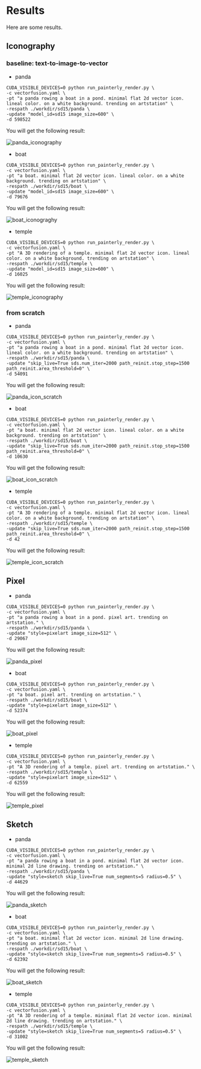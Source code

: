 # Results

Here are some results.

## Iconography

### baseline: text-to-image-to-vector

- panda

```shell
CUDA_VISIBLE_DEVICES=0 python run_painterly_render.py \
-c vectorfusion.yaml \
-pt "a panda rowing a boat in a pond. minimal flat 2d vector icon. lineal color. on a white background. trending on artstation" \
-respath ./workdir/sd15/panda \
-update "model_id=sd15 image_size=600" \
-d 598522
```

You will get the following result:

![panda_iconography](img/panda_iconography.svg)

- boat

```shell
CUDA_VISIBLE_DEVICES=0 python run_painterly_render.py \
-c vectorfusion.yaml \
-pt "a boat. minimal flat 2d vector icon. lineal color. on a white background. trending on artstation" \
-respath ./workdir/sd15/boat \
-update "model_id=sd15 image_size=600" \
-d 79676
```

You will get the following result:

![boat_iconograghy](img/boat_iconograghy.svg)

- temple

```shell
CUDA_VISIBLE_DEVICES=0 python run_painterly_render.py \
-c vectorfusion.yaml \
-pt "A 3D rendering of a temple. minimal flat 2d vector icon. lineal color. on a white background. trending on artstation" \
-respath ./workdir/sd15/temple \
-update "model_id=sd15 image_size=600" \
-d 16025
```

You will get the following result:

![temple_iconography](img/temple_iconography.svg)

### from scratch

- panda

```shell
CUDA_VISIBLE_DEVICES=0 python run_painterly_render.py \
-c vectorfusion.yaml \
-pt "a panda rowing a boat in a pond. minimal flat 2d vector icon. lineal color. on a white background. trending on artstation" \
-respath ./workdir/sd15/panda \
-update "skip_live=True sds.num_iter=2000 path_reinit.stop_step=1500 path_reinit.area_threshold=0" \
-d 54091
```

You will get the following result:

![panda_icon_scratch](img/panda_icon_scratch.svg)

- boat

```shell
CUDA_VISIBLE_DEVICES=0 python run_painterly_render.py \
-c vectorfusion.yaml \
-pt "a boat. minimal flat 2d vector icon. lineal color. on a white background. trending on artstation" \
-respath ./workdir/sd15/boat \
-update "skip_live=True sds.num_iter=2000 path_reinit.stop_step=1500 path_reinit.area_threshold=0" \
-d 10630
```

You will get the following result:

![boat_icon_scratch](img/boat_icon_scratch.svg)

- temple

```shell
CUDA_VISIBLE_DEVICES=0 python run_painterly_render.py \
-c vectorfusion.yaml \
-pt "A 3D rendering of a temple. minimal flat 2d vector icon. lineal color. on a white background. trending on artstation" \
-respath ./workdir/sd15/temple \
-update "skip_live=True sds.num_iter=2000 path_reinit.stop_step=1500 path_reinit.area_threshold=0" \
-d 42
```

You will get the following result:

![temple_icon_scratch](img/temple_icon_scratch.svg)

## Pixel

- panda

```shell
CUDA_VISIBLE_DEVICES=0 python run_painterly_render.py \
-c vectorfusion.yaml \
-pt "a panda rowing a boat in a pond. pixel art. trending on artstation." \
-respath ./workdir/sd15/panda \
-update "style=pixelart image_size=512" \
-d 29067
```

You will get the following result:

![panda_pixel](img/panda_pixel.svg)

- boat

```shell
CUDA_VISIBLE_DEVICES=0 python run_painterly_render.py \
-c vectorfusion.yaml \
-pt "a boat. pixel art. trending on artstation." \
-respath ./workdir/sd15/boat \
-update "style=pixelart image_size=512" \
-d 52374
```

You will get the following result:

![boat_pixel](img/boat_pixel.svg)

- temple

```shell
CUDA_VISIBLE_DEVICES=0 python run_painterly_render.py \
-c vectorfusion.yaml \
-pt "A 3D rendering of a temple. pixel art. trending on artstation." \
-respath ./workdir/sd15/temple \
-update "style=pixelart image_size=512" \
-d 62559
```

You will get the following result:

![temple_pixel](img/temple_pixel.svg)

## Sketch

- panda

```shell
CUDA_VISIBLE_DEVICES=0 python run_painterly_render.py \
-c vectorfusion.yaml \
-pt "a panda rowing a boat in a pond. minimal flat 2d vector icon. minimal 2d line drawing. trending on artstation." \
-respath ./workdir/sd15/panda \
-update "style=sketch skip_live=True num_segments=5 radius=0.5" \
-d 44629
```

You will get the following result:

![panda_sketch](img/panda_sketch.svg)

- boat

```shell
CUDA_VISIBLE_DEVICES=0 python run_painterly_render.py \
-c vectorfusion.yaml \
-pt "a boat. minimal flat 2d vector icon. minimal 2d line drawing. trending on artstation." \
-respath ./workdir/sd15/boat \
-update "style=sketch skip_live=True num_segments=5 radius=0.5" \
-d 62392
```

You will get the following result:

![boat_sketch](img/boat_sketch.svg)

- temple

```shell
CUDA_VISIBLE_DEVICES=0 python run_painterly_render.py \
-c vectorfusion.yaml \
-pt "A 3D rendering of a temple. minimal flat 2d vector icon. minimal 2d line drawing. trending on artstation." \
-respath ./workdir/sd15/temple \
-update "style=sketch skip_live=True num_segments=5 radius=0.5" \
-d 31002
```

You will get the following result:

![temple_sketch](img/temple_sketch.svg)